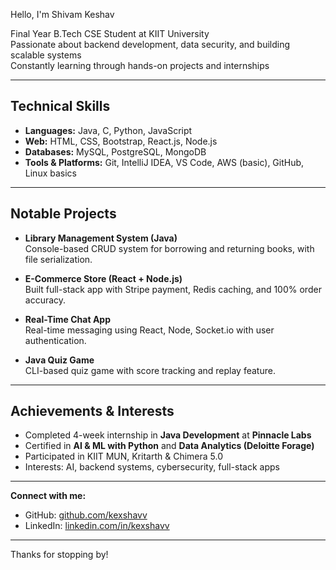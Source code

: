 Hello, I'm Shivam Keshav

Final Year B.Tech CSE Student at KIIT University  
Passionate about backend development, data security, and building scalable systems  
Constantly learning through hands-on projects and internships

---

##  Technical Skills

- **Languages:** Java, C, Python, JavaScript  
- **Web:** HTML, CSS, Bootstrap, React.js, Node.js  
- **Databases:** MySQL, PostgreSQL, MongoDB  
- **Tools & Platforms:** Git, IntelliJ IDEA, VS Code, AWS (basic), GitHub, Linux basics

---

## Notable Projects

- **Library Management System (Java)**  
  Console-based CRUD system for borrowing and returning books, with file serialization.

- **E-Commerce Store (React + Node.js)**  
  Built full-stack app with Stripe payment, Redis caching, and 100% order accuracy.

- **Real-Time Chat App**  
  Real-time messaging using React, Node, Socket.io with user authentication.

- **Java Quiz Game**  
  CLI-based quiz game with score tracking and replay feature.

---

##  Achievements & Interests

-  Completed 4-week internship in **Java Development** at **Pinnacle Labs**
-  Certified in **AI & ML with Python** and **Data Analytics (Deloitte Forage)**
-  Participated in KIIT MUN, Kritarth & Chimera 5.0
-  Interests: AI, backend systems, cybersecurity, full-stack apps

---

 **Connect with me:**
- GitHub: [github.com/kexshavv](https://github.com/kexshavv)
- LinkedIn: [linkedin.com/in/kexshavv](https://linkedin.com/in/kexshavv)

---

Thanks for stopping by! 
